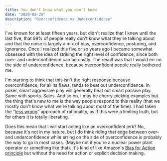 ```yaml
---
title: You don't know what you don't know
date: "2020-02-25"
description: "Overconfidence vs Underconfidence"
---
```


I've known for at least fifteen years, but didn't realize that I knew until the last five, that 99% of people really don't know what they're talking about and that the noise is largely a mix of bias, overconfidence, posturing, and ignorance. Once I realized this five or so years ago I became somewhat obsessed with the idea of striking the right level of confidence, since both over- and underconfidence can be costly. The result was that I would err on the side of underconfidence, because overconfident people really bothered me.

I'm starting to think that this isn't the right response because overconfidence, for all its flaws, tends to beat out underconfidence. In poker, smart aggressive play will generally beat out smart passive play. Same with sports. Sales. And so on. I may be cherry-picking examples but the thing that's new to me is the way people respond to this reality (that we mostly don't know what we're talking about most of the time). I had taken the "[less wrong](https://www.lesswrong.com/about)" approach of rationality, as if this were a limiting truth, but for others it is totally liberating. 

Does this mean that I will start acting like an overconfident jerk? No, because it's not in my nature, but I do think riding that edge between over- and underconfidence while erring on the side of overconfidence is probably the way to go in most cases. (Maybe not if you're a nuclear power plant operator or something like that). It's kind of like Amazon's [Bias for Action principle](https://www.aboutamazon.com/working-at-amazon/our-leadership-principles) but without the need for action or explicit decision making.